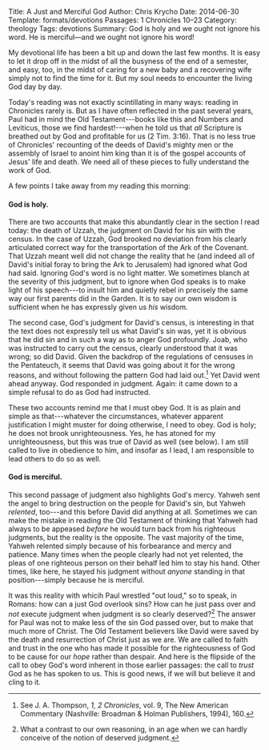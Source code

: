 Title: A Just and Merciful God
Author: Chris Krycho
Date: 2014-06-30
Template: formats/devotions
Passages: 1 Chronicles 10&ndash;23
Category: theology
Tags: devotions
Summary: God is holy and we ought not ignore his word. He is merciful&mdash;and we ought not ignore his word!

My devotional life has been a bit up and down the last few months. It is easy to
let it drop off in the midst of all the busyness of the end of a semester, and
easy, too, in the midst of caring for a new baby and a recovering wife simply
not to find the time for it. But my soul needs to encounter the living God day
by day.

Today's reading was not exactly scintillating in many ways: reading in
Chronicles rarely is. But as I have often reflected in the past several years,
Paul had in mind the Old Testament---books like this and Numbers and Leviticus,
those we find hardest!---when he told us that *all* Scripture is breathed out by
God and profitable for us (2 Tim. 3:16). That is no less true of Chronicles'
recounting of the deeds of David's mighty men or the assembly of Israel to
anoint him king than it is of the gospel accounts of Jesus' life and death. We
need all of these pieces to fully understand the work of God.

A few points I take away from my reading this morning:

#### God is holy.

There are two accounts that make this abundantly clear in the section I read
today: the death of Uzzah, the judgment on David for his sin with the census. In
the case of Uzzah, God brooked no deviation from his clearly articulated correct
way for the transportation of the Ark of the Covenant. That Uzzah meant well did
not change the reality that he (and indeed all of David's initial foray to bring
the Ark to Jerusalem) had ignored what God had said. Ignoring God's word is no
light matter. We sometimes blanch at the severity of this judgment, but to
ignore when God speaks is to make light of his speech---to insult him and
quietly rebel in precisely the same way our first parents did in the Garden. It
is to say our own wisdom is sufficient when he has expressly given us *his*
wisdom.

The second case, God's judgment for David's census, is interesting in that the
text does not expressly tell us what David's sin was, yet it is obvious that he
did sin and in such a way as to anger God profoundly. Joab, who was instructed
to carry out the census, clearly understood that it was wrong; so did David.
Given the backdrop of the regulations of censuses in the Pentateuch, it seems
that David was going about it for the wrong reasons, and without following the
pattern God had laid out.[^1] Yet David went ahead anyway. God responded in
judgment. Again: it came down to a simple refusal to do as God had instructed.

These two accounts remind me that I must obey God. It is as plain and simple as
that---whatever the circumstances, whatever apparent justification I might
muster for doing otherwise, I need to obey. God is holy; he does not brook
unrighteousness. Yes, he has atoned for my unrighteousness, but this was true of
David as well (see below). I am still called to live in obedience to him, and
insofar as I lead, I am responsible to lead others to do so as well.

[^1]: See J. A. Thompson, _1, 2 Chronicles_, vol. 9, The New American Commentary
    (Nashville: Broadman & Holman Publishers, 1994), 160.

#### God is merciful.

This second passage of judgment also highlights God's mercy. Yahweh sent the
angel to bring destruction on the people for David's sin, but Yahweh *relented*,
too---and this before David did anything at all. Sometimes we can make the
mistake in reading the Old Testament of thinking that Yahweh had always to be
appeased *before* he would turn back from his righteous judgments, but the
reality is the opposite. The vast majority of the time, Yahweh relented simply
because of his forbearance and mercy and patience. Many times when the people
clearly had not yet relented, the pleas of one righteous person on their behalf
led him to stay his hand. Other times, like here, he stayed his judgment without
*anyone* standing in that position---simply because he is merciful.

It was this reality with whicih Paul wrestled "out loud," so to speak, in
Romans: how can a just God overlook sins? How can he just pass over and *not*
execute judgment when judgment is so clearly deserved?[^2] The answer for Paul
was not to make less of the sin God passed over, but to make that much more of
Christ. The Old Testament believers like David were saved by the death and
resurrection of Christ just as we are.  We are called to faith and trust in the
one who has made it possible for the righteousness of God to be cause for our
*hope* rather than despair. And here is the flipside of the call to obey God's
word inherent in those earlier passages: the call to *trust* God as he has
spoken to us. This is good news, if we will but believe it and cling to it.

[^2]: What a contrast to our own reasoning, in an age when we can hardly
    conceive of the notion of deserved judgment.
